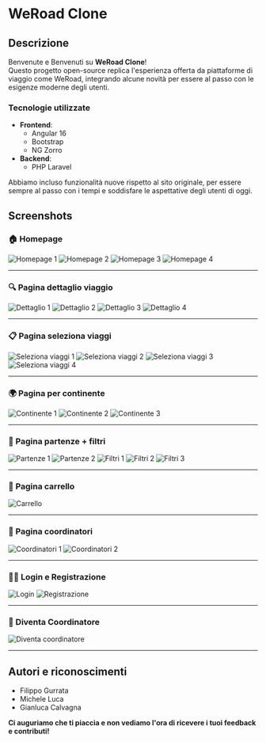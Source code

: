 # **WeRoad Clone**

## **Descrizione**
Benvenute e Benvenuti su **WeRoad Clone**!  
Questo progetto open-source replica l'esperienza offerta da piattaforme di viaggio come WeRoad, integrando alcune novità per essere al passo con le esigenze moderne degli utenti.

### **Tecnologie utilizzate**
- **Frontend**:  
  - Angular 16  
  - Bootstrap  
  - NG Zorro  
- **Backend**:  
  - PHP Laravel  

Abbiamo incluso funzionalità nuove rispetto al sito originale, per essere sempre al passo con i tempi e soddisfare le aspettative degli utenti di oggi.

## **Screenshots**

### 🏠 Homepage
![Homepage 1](./assets/Homepage-1.png)
![Homepage 2](./assets/Homepage-2.png)
![Homepage 3](./assets/Homepage-3.png)
![Homepage 4](./assets/Homepage-4.png)

---

### 🔍 Pagina dettaglio viaggio
![Dettaglio 1](./assets/Pagina%20dettaglio-1.png)
![Dettaglio 2](./assets/Pagina%20dettaglio-2.png)
![Dettaglio 3](./assets/Pagina%20dettaglio-3.png)
![Dettaglio 4](./assets/Pagina%20dettaglio-4.png)

---

### 📋 Pagina seleziona viaggi
![Seleziona viaggi 1](./assets/Pagina%20seleziona%20viaggi-1.png)
![Seleziona viaggi 2](./assets/Pagina%20seleziona%20viaggi-2.png)
![Seleziona viaggi 3](./assets/Pagina%20seleziona%20viaggi-3.png)
![Seleziona viaggi 4](./assets/Pagina%20seleziona%20viaggi-4.png)

---

### 🌍 Pagina per continente
![Continente 1](./assets/Pagina%20per%20continente-1.png)
![Continente 2](./assets/Pagina%20per%20continente-2.png)
![Continente 3](./assets/Pagina%20per%20continente-3.png)

---

### 📅 Pagina partenze + filtri
![Partenze 1](./assets/Pagina%20partenze-2.png)
![Partenze 2](./assets/Pagina%20parteze-1.png)
![Filtri 1](./assets/Pagina%20partenze%20filtri-1.png)
![Filtri 2](./assets/Pagina%20partenze%20filtri-2.png)
![Filtri 3](./assets/Pagina%20partenze%20filtri-3.png)

---

### 🛒 Pagina carrello
![Carrello](./assets/Pagina%20carrello.png)

---

### 👥 Pagina coordinatori
![Coordinatori 1](./assets/Pagina%20coordinatori-1.png)
![Coordinatori 2](./assets/Pagina%20coordinatori-2.png)

---

### 🧑‍💻 Login e Registrazione
![Login](./assets/Pagina%20login.png)
![Registrazione](./assets/Pagina%20registrazione.png)

---

### 🚀 Diventa Coordinatore
![Diventa coordinatore](./assets/Pagina%20diventa%20coordinatore.png)

---

## **Autori e riconoscimenti**
- Filippo Gurrata  
- Michele Luca  
- Gianluca Calvagna  

**Ci auguriamo che ti piaccia e non vediamo l'ora di ricevere i tuoi feedback e contributi!**


